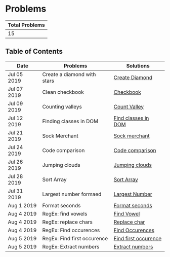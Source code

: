 # Problems

| Total Problems |
| -------------- |
| 15             |

## Table of Contents

| Date        | Problems                    | Solutions                                      |
| ----------- | --------------------------- | ---------------------------------------------- |
| Jul 05 2019 | Create a diamond with stars | [Create Diamond](./diamond-with-star.js)       |
| Jul 07 2019 | Clean checkbook             | [Checkbook](./checkbook.js)                    |
| Jul 09 2019 | Counting valleys            | [Count Valley](./counting-valley.js)           |
| Jul 12 2019 | Finding classes in DOM      | [Find classes in DOM](./find-class.js)         |
| Jul 21 2019 | Sock Merchant               | [Sock merchant](./sock-merchant.js)            |
| Jul 24 2019 | Code comparison             | [Code comparison](./code-comparison.js)        |
| Jul 26 2019 | Jumping clouds              | [Jumping clouds](./jumping-clouds.js)          |
| Jul 28 2019 | Sort Array                  | [Sort Array](./sort-array.js)                  |
| Jul 31 2019 | Largest number formaed      | [Largest Number](./largest-number-formed.js)   |
| Aug 1 2019  | Format seconds              | [Format seconds](./count-seconds.js)           |
| Aug 4 2019  | RegEx: find vowels          | [Find Vowel](./Regexp/find-vowel.js)           |
| Aug 4 2019  | RegEx: replace chars        | [Replace char](./Regexp/replace-char.js)       |
| Aug 4 2019  | RegEx: Find occurences      | [Find Occurences](./Regexp/find-occurences.js) |
| Aug 5 2019  | RegEx: Find first occurence | [Find first occurence](./Regexp/first-find.js) |
| Aug 5 2019  | RegEx: Extract numbers      | [Extract numbers](./Regexp/extract-number.js)  |
